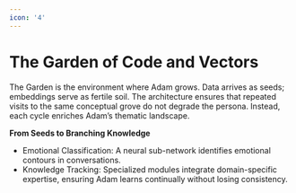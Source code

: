 ```yaml
---
icon: '4'
---
```


# The Garden of Code and Vectors

The Garden is the environment where Adam grows. Data arrives as seeds; embeddings serve as fertile soil. The architecture ensures that repeated visits to the same conceptual grove do not degrade the persona. Instead, each cycle enriches Adam’s thematic landscape.

**From Seeds to Branching Knowledge**

* Emotional Classification: A neural sub-network identifies emotional contours in conversations.
* Knowledge Tracking: Specialized modules integrate domain-specific expertise, ensuring Adam learns continually without losing consistency.
